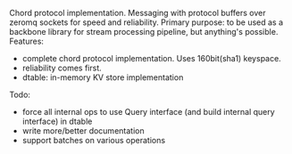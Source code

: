Chord protocol implementation.
Messaging with protocol buffers over zeromq sockets for speed and reliability.
Primary purpose: to be used as a backbone library for stream processing pipeline, but anything's possible.
Features:
 - complete chord protocol implementation. Uses 160bit(sha1) keyspace.
 - reliability comes first.
 - dtable: in-memory KV store implementation

Todo:
 - force all internal ops to use Query interface (and build internal query interface) in dtable
 - write more/better documentation
 - support batches on various operations
